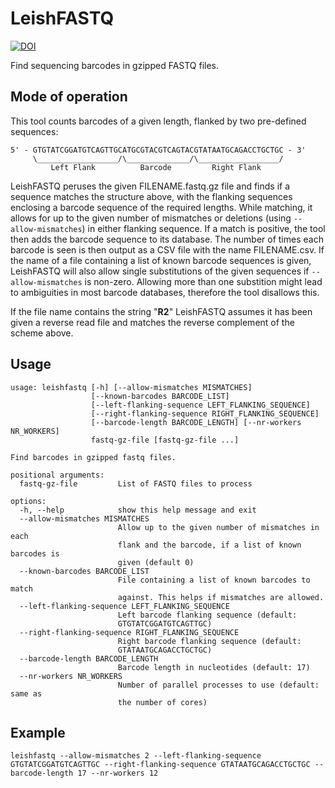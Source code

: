 # LeishFASTQ

[![DOI](https://zenodo.org/badge/DOI/10.5281/zenodo.14288098.svg)](https://doi.org/10.5281/zenodo.14288098)

Find sequencing barcodes in gzipped FASTQ files.

## Mode of operation

This tool counts barcodes of a given length, flanked by two pre-defined sequences:
```
5' - GTGTATCGGATGTCAGTTGCATGCGTACGTCAGTACGTATAATGCAGACCTGCTGC - 3'
     \__________________/\______________/\__________________/
         Left Flank          Barcode         Right Flank
```
LeishFASTQ peruses the given FILENAME.fastq.gz file and finds if a sequence matches the structure above, with the flanking sequences enclosing a barcode sequence of the required lengths. While matching, it allows for up to the given number of mismatches or deletions (using `--allow-mismatches`) in either flanking sequence. If a match is positive, the tool then adds the barcode sequence to its database. The number of times each barcode is seen is then output as a CSV file with the name FILENAME.csv. If the name of a file containing a list of known barcode sequences is given, LeishFASTQ will also allow single substitutions of the given sequences if `--allow-mismatches` is non-zero. Allowing more than one substition might lead to ambiguities in most barcode databases, therefore the tool disallows this.

If the file name contains the string "__R2__" LeishFASTQ assumes it has been given a reverse read file and matches the reverse complement of the scheme above.

## Usage

```
usage: leishfastq [-h] [--allow-mismatches MISMATCHES]
                  [--known-barcodes BARCODE_LIST]
                  [--left-flanking-sequence LEFT_FLANKING_SEQUENCE]
                  [--right-flanking-sequence RIGHT_FLANKING_SEQUENCE]
                  [--barcode-length BARCODE_LENGTH] [--nr-workers NR_WORKERS]
                  fastq-gz-file [fastq-gz-file ...]

Find barcodes in gzipped fastq files.

positional arguments:
  fastq-gz-file         List of FASTQ files to process

options:
  -h, --help            show this help message and exit
  --allow-mismatches MISMATCHES
                        Allow up to the given number of mismatches in each
                        flank and the barcode, if a list of known barcodes is
                        given (default 0)
  --known-barcodes BARCODE_LIST
                        File containing a list of known barcodes to match
                        against. This helps if mismatches are allowed.
  --left-flanking-sequence LEFT_FLANKING_SEQUENCE
                        Left barcode flanking sequence (default:
                        GTGTATCGGATGTCAGTTGC)
  --right-flanking-sequence RIGHT_FLANKING_SEQUENCE
                        Right barcode flanking sequence (default:
                        GTATAATGCAGACCTGCTGC)
  --barcode-length BARCODE_LENGTH
                        Barcode length in nucleotides (default: 17)
  --nr-workers NR_WORKERS
                        Number of parallel processes to use (default: same as
                        the number of cores)
```

## Example

```
leishfastq --allow-mismatches 2 --left-flanking-sequence GTGTATCGGATGTCAGTTGC --right-flanking-sequence GTATAATGCAGACCTGCTGC --barcode-length 17 --nr-workers 12
```
